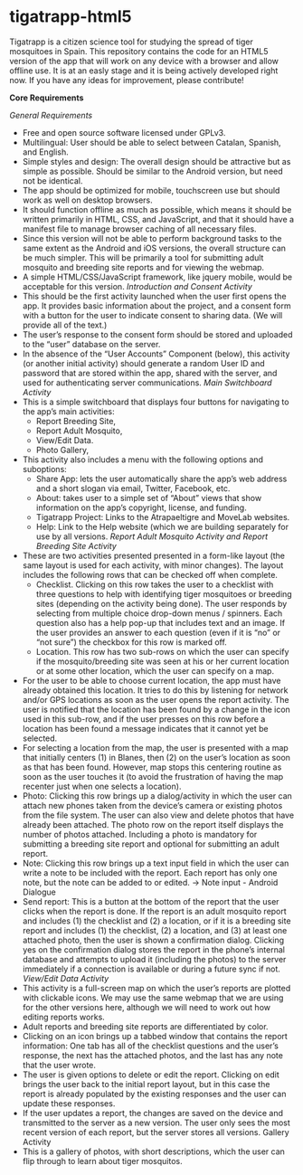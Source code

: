 tigatrapp-html5
===============

Tigatrapp is a citizen science tool for studying the spread of tiger mosquitoes in Spain. This repository contains the code for an HTML5 version of the app that will work on any device with a browser and allow offline use. It is at an easly stage and it is being actively developed right now. If you have any ideas for improvement, please contribute!


**Core Requirements**

_General Requirements_
* Free and open source software licensed under GPLv3.
* Multilingual: User should be able to select between Catalan, Spanish, and
English.
* Simple styles and design: The overall design should be attractive but as
simple as possible. Should be similar to the Android version, but need not be
identical.
* The app should be optimized for mobile, touchscreen use but should work as
well on desktop browsers.
* It should function offline as much as possible, which means it should be
written primarily in HTML, CSS, and JavaScript, and that it should have a
manifest file to manage browser caching of all necessary files.
* Since this version will not be able to perform background tasks to the same
extent as the Android and iOS versions, the overall structure can be much
simpler. This will be primarily a tool for submitting adult mosquito and
breeding site reports and for viewing the webmap.
* A simple HTML/CSS/JavaScript framework, like jquery mobile, would be
acceptable for this version.
_Introduction and Consent Activity_
* This should be the first activity launched when the user first opens the app. It
provides basic information about the project, and a consent form with a button
for the user to indicate consent to sharing data. (We will provide all of the
text.)
* The user’s response to the consent form should be stored and uploaded to
the “user” database on the server.
* In the absence of the “User Accounts” Component (below), this activity (or
another initial activity) should generate a random User ID and password that
are stored within the app, shared with the server, and used for authenticating
server communications.
_Main Switchboard Activity_
* This is a simple switchboard that displays four buttons for navigating to the
app’s main activities:
    * Report Breeding Site,
    * Report Adult Mosquito,
    * View/Edit Data.
    * Photo Gallery,
* This activity also includes a menu with the following options and suboptions:
    * Share App: lets the user automatically share the app’s web address
and a short slogan via email, Twitter, Facebook, etc.
    * About: takes user to a simple set of “About” views that show
information on the app’s copyright, license, and funding.
    * Tigatrapp Project: Links to the Atrapaeltigre and MoveLab websites.
    * Help: Link to the Help website (which we are building separately for
use by all versions.
_Report Adult Mosquito Activity and Report Breeding Site Activity_
* These are two activities presented presented in a form-like layout (the same
layout is used for each activity, with minor changes). The layout includes the
following rows that can be checked off when complete.
    * Checklist. Clicking on this row takes the user to a checklist with three
questions to help with identifying tiger mosquitoes or breeding sites
(depending on the activity being done). The user responds by selecting
from multiple choice drop-down menus / spinners. Each question also
has a help pop-up that includes text and an image. If the user provides
an answer to each question (even if it is “no” or “not sure”) the
checkbox for this row is marked off.
    * Location. This row has two sub-rows on which the user can specify if
the mosquito/breeding site was seen at his or her current location or at
some other location, which the user can specify on a map.
* For the user to be able to choose current location, the app must
have already obtained this location. It tries to do this by listening
for network and/or GPS locations as soon as the user opens the
report activity. The user is notified that the location has been
found by a change in the icon used in this sub-row, and if the
user presses on this row before a location has been found a
message indicates that it cannot yet be selected.
* For selecting a location from the map, the user is presented with
a map that initially centers (1) in Blanes, then (2) on the user’s
location as soon as that has been found. However, map stops
this centering routine as soon as the user touches it (to avoid
the frustration of having the map recenter just when one selects
a location).
* Photo: Clicking this row brings up a dialog/activity in which the user can attach
new phones taken from the device’s camera or existing photos from the file
system. The user can also view and delete photos that have already been
attached. The photo row on the report itself displays the number of photos
attached. Including a photo is mandatory for submitting a breeding site report
and optional for submitting an adult report.
* Note: Clicking this row brings up a text input field in which the user can write a
note to be included with the report. Each report has only one note, but the
note can be added to or edited.
→ Note input - Android Dialogue
* Send report: This is a button at the bottom of the report that the user clicks
when the report is done. If the report is an adult mosquito report and includes
(1) the checklist and (2) a location, or if it is a breeding site report and
includes (1) the checklist, (2) a location, and (3) at least one attached photo,
then the user is shown a confirmation dialog. Clicking yes on the confirmation
dialog stores the report in the phone’s internal database and attempts to
upload it (including the photos) to the server immediately if a connection is
available or during a future sync if not.
_View/Edit Data Activity_
* This activity is a full-screen map on which the user’s reports are plotted with
clickable icons. We may use the same webmap that we are using for the other
versions here, although we will need to work out how editing reports works.
* Adult reports and breeding site reports are differentiated by color.
* Clicking on an icon brings up a tabbed window that contains the report
information: One tab has all of the checklist questions and the user’s
response, the next has the attached photos, and the last has any note that the
user wrote.
* The user is given options to delete or edit the report. Clicking on edit brings
the user back to the initial report layout, but in this case the report is already
populated by the existing responses and the user can update these
responses.
* If the user updates a report, the changes are saved on the device and
transmitted to the server as a new version. The user only sees the most
recent version of each report, but the server stores all versions.
Gallery Activity
* This is a gallery of photos, with short descriptions, which the user can flip
through to learn about tiger mosquitos.
